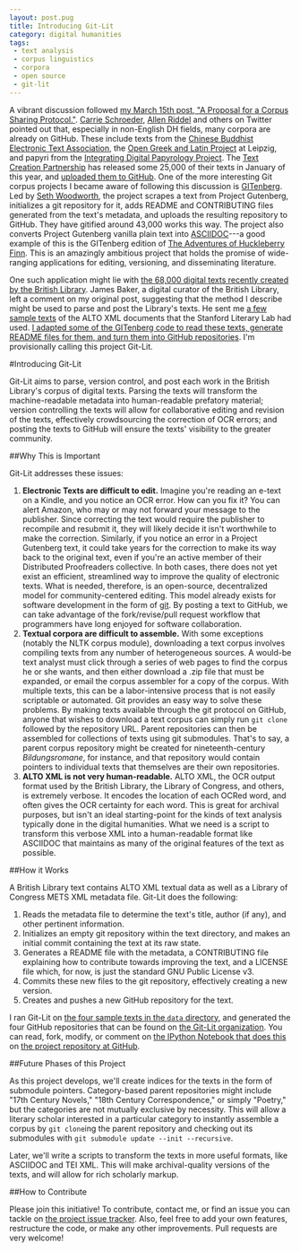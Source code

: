 ```yaml
---
layout: post.pug
title: Introducing Git-Lit
category: digital humanities
tags:
 - text analysis
 - corpus linguistics
 - corpora
 - open source
 - git-lit
---
```


A vibrant discussion followed [my March 15th post, "A Proposal for a Corpus Sharing Protocol."](http://jonreeve.com/2015/03/proposal-for-a-corpus-protocol/). [Carrie Schroeder](https://twitter.com/ctschroeder), [Allen Riddel](https://twitter.com/ariddell) and others on Twitter pointed out that, especially in non-English DH fields, many corpora are already on GitHub. These include texts from the [Chinese Buddhist Electronic Text Association](https://github.com/cltk/chinese_text_cbeta_indices), the [Open Greek and Latin Project](http://github.com/OpenGreekAndLatin) at Leipzig, and papyri from the [Integrating Digital Papyrology Project](https://github.com/papyri/idp.data). The [Text Creation Partnership](http://www.textcreationpartnership.org/) has released some 25,000 of their texts in January of this year, and [uploaded them to GitHub](https://github.com/textcreationpartnership). One of the more interesting Git corpus projects I became aware of following this discussion is [GITenberg](http://gitenberg.github.io/). Led by [Seth Woodworth](https://github.com/sethwoodworth), the project scrapes a text from Project Gutenberg, initializes a git repository for it, adds README and CONTRIBUTING files generated from the text's metadata, and uploads the resulting repository to GitHub. They have gitified around 43,000 works this way. The project also converts Project Gutenberg vanilla plain text into [ASCIIDOC](https://en.wikipedia.org/wiki/AsciiDoc)---a good example of this is the GITenberg edition of [The Adventures of Huckleberry Finn](https://github.com/GITenberg/Adventures-of-Huckleberry-Finn_76/blob/master/book.asciidoc). This is an amazingly ambitious project that holds the promise of wide-ranging applications for editing, versioning, and disseminating literature.

One such application might lie with [the 68,000 digital texts recently created by the British Library](http://labs.bl.uk/Digital+Collections+-+Books+and+Text). James Baker, a digital curator of the British Library, left a comment on my original post, suggesting that the method I describe might be used to parse and post the Library's texts. He sent me [a few sample texts](https://github.com/JonathanReeve/git-lit/tree/master/data) of the ALTO XML documents that the Stanford Literary Lab had used. [I adapted some of the GITenberg code to read these texts, generate README files for them, and turn them into GitHub repositories](https://github.com/JonathanReeve/git-lit). I'm provisionally calling this project Git-Lit.

#Introducing Git-Lit

Git-Lit aims to parse, version control, and post each work in the British Library's corpus of digital texts. Parsing the texts will transform the machine-readable metadata into human-readable prefatory material; version controlling the texts will allow for collaborative editing and revision of the texts, effectively crowdsourcing the correction of OCR errors; and posting the texts to GitHub will ensure the texts' visibility to the greater community.  

##Why This is Important

Git-Lit addresses these issues:

1. **Electronic Texts are difficult to edit.** Imagine you're reading an e-text on a Kindle, and you notice an OCR error. How can you fix it? You can alert Amazon, who may or may not forward your message to the publisher. Since correcting the text would require the publisher to recompile and resubmit it, they will likely decide it isn't worthwhile to make the correction. Similarly, if you notice an error in a Project Gutenberg text, it could take years for the correction to make its way back to the original text, even if you're an active member of their Distributed Proofreaders collective. In both cases, there does not yet exist an efficient, streamlined way to improve the quality of electronic texts. What is needed, therefore, is an open-source, decentralized model for community-centered editing. This model already exists for software development in the form of [git](https://git-scm.com/book/en/v2/Getting-Started-About-Version-Control). By posting a text to GitHub, we can take advantage of the fork/revise/pull request workflow that programmers have long enjoyed for software collaboration.  
2. **Textual corpora are difficult to assemble.** With some exceptions (notably the NLTK corpus module), downloading a text corpus involves compiling texts from any number of heterogeneous sources. A would-be text analyst must click through a series of web pages to find the corpus he or she wants, and then either download a .zip file that must be expanded, or email the corpus assembler for a copy of the corpus. With multiple texts, this can be a labor-intensive process that is not easily scriptable or automated. Git provides an easy way to solve these problems. By making texts available through the git protocol on GitHub, anyone that wishes to download a text corpus can simply run `git clone` followed by the repository URL. Parent repositories can then be assembled for collections of texts using git submodules. That's to say, a parent corpus repository might be created for nineteenth-century _Bildungsromane_, for instance, and that repository would contain pointers to individual texts that themselves are their own repositories.
3. **ALTO XML is not very human-readable.** ALTO XML, the OCR output format used by the British Library, the Library of Congress, and others, is extremely verbose. It encodes the location of each OCRed word, and often gives the OCR certainty for each word. This is great for archival purposes, but isn't an ideal starting-point for the kinds of text analysis typically done in the digital humanities. What we need is a script to transform this verbose XML into a human-readable format like ASCIIDOC that maintains as many of the original features of the text as possible.   

##How it Works

A British Library text contains ALTO XML textual data as well as a Library of Congress METS XML metadata file. Git-Lit does the following:

1. Reads the metadata file to determine the text's title, author (if any), and other pertinent information.
2. Initializes an empty git repository within the text directory, and makes an initial commit containing the text at its raw state.
3. Generates a README file with the metadata, a CONTRIBUTING file explaining how to contribute towards improving the text, and a LICENSE file which, for now, is just the standard GNU Public License v3.
4. Commits these new files to the git repository, effectively creating a new version.
5. Creates and pushes a new GitHub repository for the text.

I ran Git-Lit on [the four sample texts in the `data` directory](https://github.com/JonathanReeve/git-lit/tree/master/data), and generated the four GitHub repositories that can be found on [the Git-Lit organization](https://github.com/Git-Lit). You can read, fork, modify, or comment on [the IPython Notebook that does this](https://github.com/JonathanReeve/git-lit/blob/master/main.ipynb) on [the project repository at GitHub](https://github.com/JonathanReeve/git-lit).

##Future Phases of this Project

As this project develops, we'll create indices for the texts in the form of submodule pointers. Category-based parent repositories might include "17th Century Novels," "18th Century Correspondence," or simply "Poetry," but the categories are not mutually exclusive by necessity. This will allow a literary scholar interested in a particular category to instantly assemble a corpus by `git clone`ing the parent repository and checking out its submodules with `git submodule update --init --recursive`.

Later, we'll write a scripts to transform the texts in more useful formats, like ASCIIDOC and TEI XML. This will make archival-quality versions of the texts, and will allow for rich scholarly markup.

##How to Contribute

Please join this initiative! To contribute, contact me, or find an issue you can tackle on [the project issue tracker](https://github.com/JonathanReeve/git-lit/issues). Also, feel free to add your own features, restructure the code, or make any other improvements. Pull requests are very welcome!
